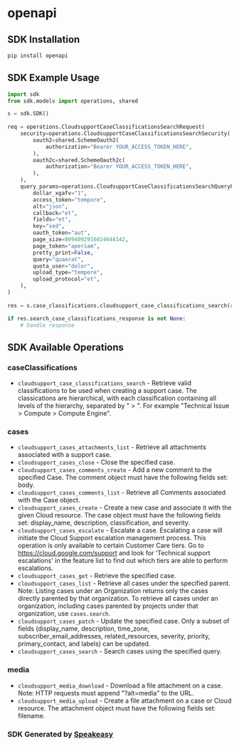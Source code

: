 # openapi

<!-- Start SDK Installation -->
## SDK Installation

```bash
pip install openapi
```
<!-- End SDK Installation -->

## SDK Example Usage
<!-- Start SDK Example Usage -->
```python
import sdk
from sdk.models import operations, shared

s = sdk.SDK()
    
req = operations.CloudsupportCaseClassificationsSearchRequest(
    security=operations.CloudsupportCaseClassificationsSearchSecurity(
        oauth2=shared.SchemeOauth2(
            authorization="Bearer YOUR_ACCESS_TOKEN_HERE",
        ),
        oauth2c=shared.SchemeOauth2c(
            authorization="Bearer YOUR_ACCESS_TOKEN_HERE",
        ),
    ),
    query_params=operations.CloudsupportCaseClassificationsSearchQueryParams(
        dollar_xgafv="1",
        access_token="tempore",
        alt="json",
        callback="et",
        fields="et",
        key="sed",
        oauth_token="aut",
        page_size=8094092916024648142,
        page_token="aperiam",
        pretty_print=False,
        query="quaerat",
        quota_user="dolor",
        upload_type="tempore",
        upload_protocol="et",
    ),
)
    
res = s.case_classifications.cloudsupport_case_classifications_search(req)

if res.search_case_classifications_response is not None:
    # handle response
```
<!-- End SDK Example Usage -->

<!-- Start SDK Available Operations -->
## SDK Available Operations

### caseClassifications

* `cloudsupport_case_classifications_search` - Retrieve valid classifications to be used when creating a support case. The classications are hierarchical, with each classification containing all levels of the hierarchy, separated by " > ". For example "Technical Issue > Compute > Compute Engine".

### cases

* `cloudsupport_cases_attachments_list` - Retrieve all attachments associated with a support case.
* `cloudsupport_cases_close` - Close the specified case.
* `cloudsupport_cases_comments_create` - Add a new comment to the specified Case. The comment object must have the following fields set: body.
* `cloudsupport_cases_comments_list` - Retrieve all Comments associated with the Case object.
* `cloudsupport_cases_create` - Create a new case and associate it with the given Cloud resource. The case object must have the following fields set: display_name, description, classification, and severity.
* `cloudsupport_cases_escalate` - Escalate a case. Escalating a case will initiate the Cloud Support escalation management process. This operation is only available to certain Customer Care tiers. Go to https://cloud.google.com/support and look for 'Technical support escalations' in the feature list to find out which tiers are able to perform escalations.
* `cloudsupport_cases_get` - Retrieve the specified case.
* `cloudsupport_cases_list` - Retrieve all cases under the specified parent. Note: Listing cases under an Organization returns only the cases directly parented by that organization. To retrieve all cases under an organization, including cases parented by projects under that organization, use `cases.search`.
* `cloudsupport_cases_patch` - Update the specified case. Only a subset of fields (display_name, description, time_zone, subscriber_email_addresses, related_resources, severity, priority, primary_contact, and labels) can be updated.
* `cloudsupport_cases_search` - Search cases using the specified query.

### media

* `cloudsupport_media_download` - Download a file attachment on a case. Note: HTTP requests must append "?alt=media" to the URL.
* `cloudsupport_media_upload` - Create a file attachment on a case or Cloud resource. The attachment object must have the following fields set: filename.

<!-- End SDK Available Operations -->

### SDK Generated by [Speakeasy](https://docs.speakeasyapi.dev/docs/using-speakeasy/client-sdks)

